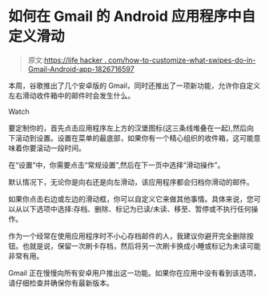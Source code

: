 # 如何在 Gmail 的 Android 应用程序中自定义滑动

> 原文:[https://life hacker . com/how-to-customize-what-swipes-do-in-Gmail-Android-app-1826716597](https://lifehacker.com/how-to-customize-what-swipes-do-in-gmails-android-app-1826716597)

本周，谷歌推出了几个安卓版的 Gmail，同时还推出了一项新功能，允许你自定义左右滑动收件箱中的邮件时会发生什么。

Watch

要定制你的，首先点击应用程序左上方的汉堡图标(这三条线堆叠在一起),然后向下滚动到设置。设置在菜单的最底部，如果你有一个精心组织的收件箱，这可能意味着你要滚动一段时间。

在“设置”中，你需要点击“常规设置”,然后在下一页中选择“滑动操作”。

默认情况下，无论你是向右还是向左滑动，该应用程序都会归档你滑动的邮件。

如果你点击右边或左边的滑动框，你可以自定义它来做其他事情。具体来说，您可以从以下选项中选择:存档、删除、标记为已读/未读、移至、暂停或不执行任何操作。

作为一个经常在使用应用程序时不小心存档邮件的人，我建议你避开完全删除按钮。也就是说，保留一次刷卡存档，然后将另一次刷卡换成小睡或标记为未读可能非常有用。

Gmail 正在慢慢向所有安卓用户推出这一功能。如果你在应用中没有看到该选项，请仔细检查并确保你有最新版本。